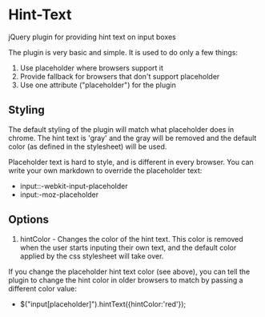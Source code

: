 Hint-Text
=========

jQuery plugin for providing hint text on input boxes

The plugin is very basic and simple. It is used to do only a few things:

1. Use placeholder where browsers support it
2. Provide fallback for browsers that don't support placeholder
3. Use one attribute ("placeholder") for the plugin

Styling
-------

The default styling of the plugin will match what placeholder does in chrome. The hint text is 'gray' and the gray will be removed and the default color (as defined in the stylesheet) will be used. 

Placeholder text is hard to style, and is different in every browser. You can write your own markdown to override the placeholder text:
* input::-webkit-input-placeholder
* input:-moz-placeholder

Options
-------

1. hintColor - Changes the color of the hint text. This color is removed when the user starts inputing their own text, and the default color applied by the css stylesheet will take over.

If you change the placeholder hint text color (see above), you can tell the plugin to change the hint color in older browsers to match by passing a different color value:
* $("input[placeholder]").hintText({hintColor:'red'});